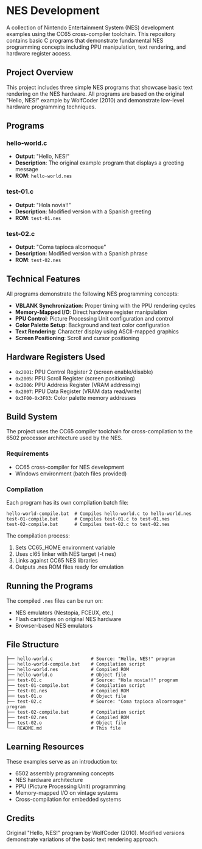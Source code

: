 # NES Development

A collection of Nintendo Entertainment System (NES) development examples using the CC65 cross-compiler toolchain. This repository contains basic C programs that demonstrate fundamental NES programming concepts including PPU manipulation, text rendering, and hardware register access.

## Project Overview

This project includes three simple NES programs that showcase basic text rendering on the NES hardware. All programs are based on the original "Hello, NES!" example by WolfCoder (2010) and demonstrate low-level hardware programming techniques.

## Programs

### hello-world.c
- **Output**: "Hello, NES!"
- **Description**: The original example program that displays a greeting message
- **ROM**: `hello-world.nes`

### test-01.c
- **Output**: "Hola novia!!"
- **Description**: Modified version with a Spanish greeting
- **ROM**: `test-01.nes`

### test-02.c
- **Output**: "Coma tapioca alcornoque"
- **Description**: Modified version with a Spanish phrase
- **ROM**: `test-02.nes`

## Technical Features

All programs demonstrate the following NES programming concepts:

- **VBLANK Synchronization**: Proper timing with the PPU rendering cycles
- **Memory-Mapped I/O**: Direct hardware register manipulation
- **PPU Control**: Picture Processing Unit configuration and control
- **Color Palette Setup**: Background and text color configuration
- **Text Rendering**: Character display using ASCII-mapped graphics
- **Screen Positioning**: Scroll and cursor positioning

## Hardware Registers Used

- `0x2001`: PPU Control Register 2 (screen enable/disable)
- `0x2005`: PPU Scroll Register (screen positioning)
- `0x2006`: PPU Address Register (VRAM addressing)
- `0x2007`: PPU Data Register (VRAM data read/write)
- `0x3F00-0x3F03`: Color palette memory addresses

## Build System

The project uses the CC65 compiler toolchain for cross-compilation to the 6502 processor architecture used by the NES.

### Requirements
- CC65 cross-compiler for NES development
- Windows environment (batch files provided)

### Compilation
Each program has its own compilation batch file:

```batch
hello-world-compile.bat  # Compiles hello-world.c to hello-world.nes
test-01-compile.bat      # Compiles test-01.c to test-01.nes
test-02-compile.bat      # Compiles test-02.c to test-02.nes
```

The compilation process:
1. Sets CC65_HOME environment variable
2. Uses cl65 linker with NES target (-t nes)
3. Links against CC65 NES libraries
4. Outputs .nes ROM files ready for emulation

## Running the Programs

The compiled `.nes` files can be run on:
- NES emulators (Nestopia, FCEUX, etc.)
- Flash cartridges on original NES hardware
- Browser-based NES emulators

## File Structure

```
├── hello-world.c              # Source: "Hello, NES!" program
├── hello-world-compile.bat    # Compilation script
├── hello-world.nes            # Compiled ROM
├── hello-world.o              # Object file
├── test-01.c                  # Source: "Hola novia!!" program
├── test-01-compile.bat        # Compilation script
├── test-01.nes                # Compiled ROM
├── test-01.o                  # Object file
├── test-02.c                  # Source: "Coma tapioca alcornoque" program
├── test-02-compile.bat        # Compilation script
├── test-02.nes                # Compiled ROM
├── test-02.o                  # Object file
└── README.md                  # This file
```

## Learning Resources

These examples serve as an introduction to:
- 6502 assembly programming concepts
- NES hardware architecture
- PPU (Picture Processing Unit) programming
- Memory-mapped I/O on vintage systems
- Cross-compilation for embedded systems

## Credits

Original "Hello, NES!" program by WolfCoder (2010). Modified versions demonstrate variations of the basic text rendering approach.
